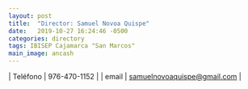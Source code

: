 ```yaml
---
layout: post
title:  "Director: Samuel Novoa Quispe"
date:   2019-10-27 16:24:46 -0500
categories: directory
tags: IBISEP Cajamarca "San Marcos"
main_image: ancash
---
```


| Teléfono  | 976-470-1152 |
| email     | samuelnovoaquispe@gmail.com |



